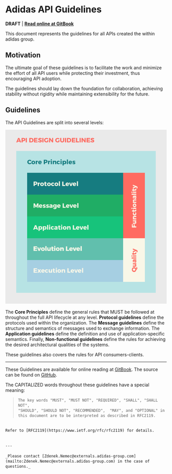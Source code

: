 # Adidas API Guidelines
**DRAFT** | [**Read online at GitBook**](https://adidas-group.gitbooks.io/api-guidelines/content/)

This document represents the guidelines for all APIs created the within adidas group. 

## Motivation
The ultimate goal of these guidelines is to facilitate the work and minimize the effort of all API users while protecting their investment, thus encouraging API adoption.

The guidelines should lay down the foundation for collaboration, achieving stability without rigidity while maintaining extensibility for the future.

## Guidelines
The API Guidelines are split into several levels:

![layers](/assets/layersfull.png)

The **Core Principles** define the general rules that MUST be followed at throughout the full API lifecycle at any level. **Protocol guidelines** define the protocols used within the organization. The **Message guidelines** define the structure and semantics of messages used to exchange information. The **Application guidelines** define the definition and use of application-specific semantics. Finally, **Non-functional guidelines** define the rules for achieving the desired architectural qualities of the systems. 

These guidelines also covers the rules for API consumers-clients. 

---

These Guidelines are available for online reading at [GitBook](https://apidesigner.gitbooks.io/adidas-api-guidelines/content/). The source can be found on [GitHub](https://github.com/adidas-group/api-guidelines).


The CAPITALIZED words throughout these guidelines have a special meaning:

> ```
> The key words "MUST", "MUST NOT", "REQUIRED", "SHALL", "SHALL NOT",
> "SHOULD", "SHOULD NOT", "RECOMMENDED",  "MAY", and "OPTIONAL" in 
> this document are to be interpreted as described in RFC2119.
```

Refer to [RFC2119](https://www.ietf.org/rfc/rfc2119) for details.


---

_Please contact [Zdenek.Nemec@externals.adidas-group.com](mailto:Zdenek.Nemec@externals.adidas-group.com) in the case of questions._
